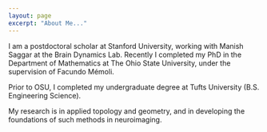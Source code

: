 ```yaml
---
layout: page
excerpt: "About Me..."
---
```


I am a postdoctoral scholar at Stanford University, working with Manish Saggar at the Brain Dynamics Lab. 
Recently I completed my PhD in the Department of Mathematics at The Ohio State University, under the supervision of Facundo Mémoli.

Prior to OSU, I completed my undergraduate degree at Tufts University (B.S. Engineering Science).

My research is in applied topology and geometry, and in developing the foundations of such methods in neuroimaging.

